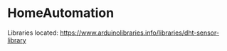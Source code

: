 # HomeAutomation

Libraries located:  https://www.arduinolibraries.info/libraries/dht-sensor-library

